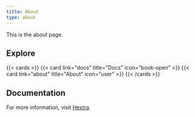 ```yaml
---
title: About
type: about
---
```


This is the about page.

## Explore

{{< cards >}}
  {{< card link="docs" title="Docs" icon="book-open" >}}
  {{< card link="about" title="About" icon="user" >}}
{{< /cards >}}





## Documentation

For more information, visit [Hextra](https://imfing.github.io/hextra).